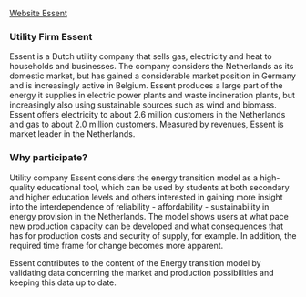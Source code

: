 [Website Essent](http://www.essent.nl)

### Utility Firm Essent
Essent is a Dutch utility company that sells gas, electricity and heat to households and businesses. The company considers the Netherlands as its domestic market, but has gained a considerable market position in Germany and is increasingly active in Belgium. Essent produces a large part of the energy it supplies in electric power plants and waste incineration plants, but increasingly also using sustainable sources such as wind and biomass. Essent offers electricity to about 2.6 million customers in the Netherlands and gas to about 2.0 million customers. Measured by revenues, Essent is market leader in the Netherlands.

### Why participate?
Utility company Essent considers the energy transition model as a high-quality educational tool, which can be used by students at both secondary and higher education levels and others interested in gaining more insight into the interdependence of reliability - affordability - sustainability in energy provision in the Netherlands. The model shows users at what pace new production capacity can be developed and what consequences that has for production costs and security of supply, for example. In addition, the required time frame for change becomes more apparent.

Essent contributes to the content of the Energy transition model by validating data concerning the market and production possibilities and keeping this data up to date.